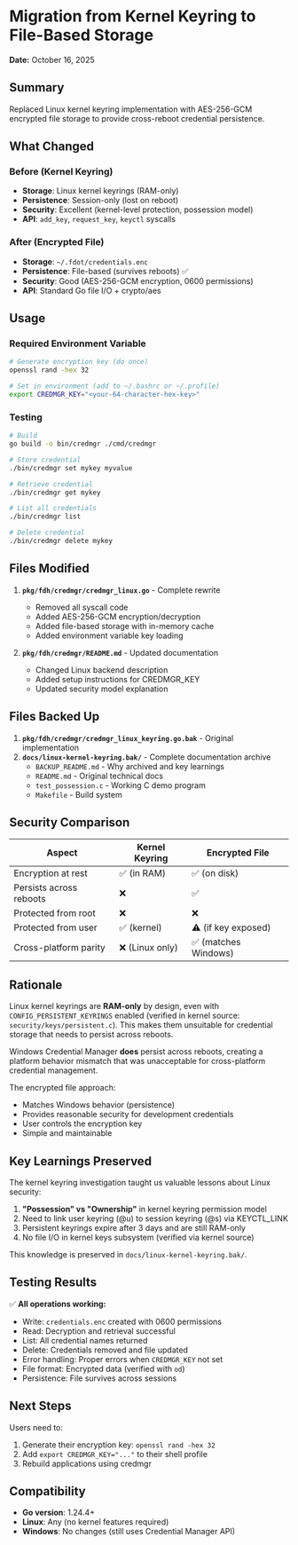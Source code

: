 # Migration from Kernel Keyring to File-Based Storage

**Date:** October 16, 2025

## Summary

Replaced Linux kernel keyring implementation with AES-256-GCM encrypted file storage to provide cross-reboot credential persistence.

## What Changed

### Before (Kernel Keyring)
- **Storage**: Linux kernel keyrings (RAM-only)
- **Persistence**: Session-only (lost on reboot)
- **Security**: Excellent (kernel-level protection, possession model)
- **API**: `add_key`, `request_key`, `keyctl` syscalls

### After (Encrypted File)
- **Storage**: `~/.fdot/credentials.enc`
- **Persistence**: File-based (survives reboots) ✅
- **Security**: Good (AES-256-GCM encryption, 0600 permissions)
- **API**: Standard Go file I/O + crypto/aes

## Usage

### Required Environment Variable

```bash
# Generate encryption key (do once)
openssl rand -hex 32

# Set in environment (add to ~/.bashrc or ~/.profile)
export CREDMGR_KEY="<your-64-character-hex-key>"
```

### Testing

```bash
# Build
go build -o bin/credmgr ./cmd/credmgr

# Store credential
./bin/credmgr set mykey myvalue

# Retrieve credential
./bin/credmgr get mykey

# List all credentials
./bin/credmgr list

# Delete credential
./bin/credmgr delete mykey
```

## Files Modified

1. **`pkg/fdh/credmgr/credmgr_linux.go`** - Complete rewrite
   - Removed all syscall code
   - Added AES-256-GCM encryption/decryption
   - Added file-based storage with in-memory cache
   - Added environment variable key loading

2. **`pkg/fdh/credmgr/README.md`** - Updated documentation
   - Changed Linux backend description
   - Added setup instructions for CREDMGR_KEY
   - Updated security model explanation

## Files Backed Up

1. **`pkg/fdh/credmgr/credmgr_linux_keyring.go.bak`** - Original implementation
2. **`docs/linux-kernel-keyring.bak/`** - Complete documentation archive
   - `BACKUP_README.md` - Why archived and key learnings
   - `README.md` - Original technical docs
   - `test_possession.c` - Working C demo program
   - `Makefile` - Build system

## Security Comparison

| Aspect | Kernel Keyring | Encrypted File |
|--------|---------------|----------------|
| Encryption at rest | ✅ (in RAM) | ✅ (on disk) |
| Persists across reboots | ❌ | ✅ |
| Protected from root | ❌ | ❌ |
| Protected from user | ✅ (kernel) | ⚠️ (if key exposed) |
| Cross-platform parity | ❌ (Linux only) | ✅ (matches Windows) |

## Rationale

Linux kernel keyrings are **RAM-only** by design, even with `CONFIG_PERSISTENT_KEYRINGS` enabled (verified in kernel source: `security/keys/persistent.c`). This makes them unsuitable for credential storage that needs to persist across reboots.

Windows Credential Manager **does** persist across reboots, creating a platform behavior mismatch that was unacceptable for cross-platform credential management.

The encrypted file approach:
- Matches Windows behavior (persistence)
- Provides reasonable security for development credentials
- User controls the encryption key
- Simple and maintainable

## Key Learnings Preserved

The kernel keyring investigation taught us valuable lessons about Linux security:

1. **"Possession" vs "Ownership"** in kernel keyring permission model
2. Need to link user keyring (@u) to session keyring (@s) via KEYCTL_LINK
3. Persistent keyrings expire after 3 days and are still RAM-only
4. No file I/O in kernel keys subsystem (verified via kernel source)

This knowledge is preserved in `docs/linux-kernel-keyring.bak/`.

## Testing Results

✅ **All operations working:**
- Write: `credentials.enc` created with 0600 permissions
- Read: Decryption and retrieval successful
- List: All credential names returned
- Delete: Credentials removed and file updated
- Error handling: Proper errors when `CREDMGR_KEY` not set
- File format: Encrypted data (verified with `od`)
- Persistence: File survives across sessions

## Next Steps

Users need to:
1. Generate their encryption key: `openssl rand -hex 32`
2. Add `export CREDMGR_KEY="..."` to their shell profile
3. Rebuild applications using credmgr

## Compatibility

- **Go version**: 1.24.4+
- **Linux**: Any (no kernel features required)
- **Windows**: No changes (still uses Credential Manager API)
